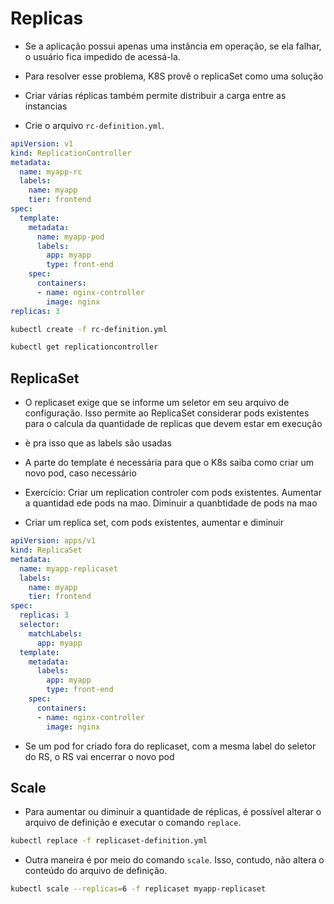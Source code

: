 # Replicas

* Se a aplicação possui apenas uma instância em operação, se ela falhar, o usuário fica impedido de acessá-la.
* Para resolver esse problema, K8S provê o replicaSet como uma solução
* Criar várias réplicas também permite distribuir a carga entre as instancias

* Crie o arquivo `rc-definition.yml`.

```yml
apiVersion: v1
kind: ReplicationController
metadata:
  name: myapp-rc
  labels:
    name: myapp
    tier: frontend
spec:
  template:
    metadata:
      name: myapp-pod
      labels:
        app: myapp
        type: front-end
    spec:
      containers:
      - name: nginx-controller
        image: nginx
replicas: 3
```

```bash
kubectl create -f rc-definition.yml
```

```bash
kubectl get replicationcontroller
```

## ReplicaSet

* O replicaset exige que se informe um seletor em seu arquivo de configuração. Isso permite ao ReplicaSet considerar pods existentes para o calcula da quantidade de replicas que devem estar em execução
* è pra isso que as labels são usadas
* A parte do template é necessária para que o K8s saiba como criar um novo pod, caso necessário

* Exercício: Criar um replication controler com pods existentes. Aumentar a quantidad ede pods na mao. Diminuir a quanbtidade de pods na mao
* Criar um replica set, com pods existentes, aumentar e diminuir

```yml
apiVersion: apps/v1
kind: ReplicaSet
metadata:
  name: myapp-replicaset
  labels:
    name: myapp
    tier: frontend
spec:
  replicas: 3
  selector:
    matchLabels:
      app: myapp
  template:
    metadata:
      labels:
        app: myapp
        type: front-end
    spec:
      containers:
      - name: nginx-controller
        image: nginx
```

* Se um pod for criado fora do replicaset, com a mesma label do seletor do RS, o RS vai encerrar o novo pod

## Scale

* Para aumentar ou diminuir a quantidade de réplicas, é possível alterar o arquivo de definição e executar o comando `replace`. 

```bash
kubectl replace -f replicaset-definition.yml
```

* Outra maneira é por meio do comando `scale`. Isso, contudo, não altera o conteúdo do arquivo de definição.

```bash
kubectl scale --replicas=6 -f replicaset myapp-replicaset
```




